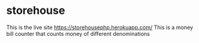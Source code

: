 # storehouse
This is the live site https://storehousephp.herokuapp.com/
This is a money bill counter that counts money of different denominations 
